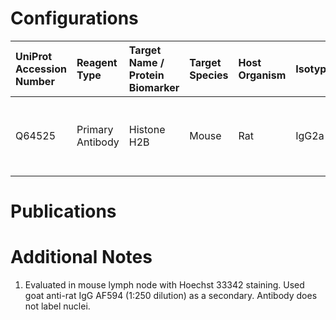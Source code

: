 # Configurations

| UniProt Accession Number   | Reagent Type     | Target Name / Protein Biomarker   | Target Species   | Host Organism   | Isotype   | Clonality   | Vendor    |   Catalog Number | Conjugate    | RRID       | Availability   | Method                 | Tissue Preservation               | Target Tissue   | Tissue State   | Detergent         | Antigen Retrieval Conditions                                  | Dye Inactivation Conditions   | Recommend   | Agree               | Disagree   | Contributor         | Notes       |
|:---------------------------|:-----------------|:----------------------------------|:-----------------|:----------------|:----------|:------------|:----------|-----------------:|:-------------|:-----------|:---------------|:-----------------------|:----------------------------------|:----------------|:---------------|:------------------|:--------------------------------------------------------------|:------------------------------|:------------|:--------------------|:-----------|:--------------------|:------------|
| Q64525                     | Primary Antibody | Histone H2B                       | Mouse            | Rat             | IgG2a     | W17025A     | BioLegend |           606301 | Unconjugated | AB_2728465 | Stock          | Multiplexed 2D Imaging | 1:4 Cytofix/Cytoperm Fixed Frozen | Lymph Node      | NA             | 0.3% Triton-X-100 | pH 6 for 40 minutes at 95C (AR6 Akoya Biosciences AR600250ML) | NA                            | No          | 0000-0002-5187-810X | NA         | 0000-0002-5187-810X | [1](#notes) |

# Publications



# Additional Notes

<a name="notes"></a>
1. Evaluated in mouse lymph node with Hoechst 33342 staining. Used goat anti-rat IgG AF594 (1:250 dilution) as a secondary. Antibody does not label nuclei.
